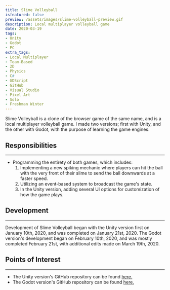 ```yaml
---
title: Slime Volleyball
isfeatured: false
preview: /assets/images/slime-volleyball-preview.gif
description: Local multiplayer volleyball game
date: 2020-03-19
tags:
- Unity
- Godot
- PC
extra_tags:
- Local Multiplayer
- Team-Based
- 2D
- Physics
- C#
- GDScript
- GitHub
- Visual Studio
- Pixel Art
- Solo
- Freshman Winter
---
```


Slime Volleyball is a clone of the browser game of the same name, and is a local multiplayer volleyball game. I made two versions; first with Unity, and the other with Godot, with the purpose of learning the game engines.

## Responsibilities
***

* Programming the entirety of both games, which includes:
	1. Implementing a new spiking mechanic where players can hit the ball with the very front of their slime to send the ball downwards at a faster speed.
	2. Utilizing an event-based system to broadcast the game's state.
	3. In the Unity version, adding several UI options for customization of how the game plays.

## Development
***

Development of Slime Volleyball began with the Unity version first on January 10th, 2020, and was completed on January 21st, 2020. The Godot version's development began on February 10th, 2020, and was mostly completed February 21st, with additional edits made on March 19th, 2020.

## Points of Interest
***

* The Unity version's GitHub repository can be found [here.](https://github.com/JJamesWWang/Slime-Volleyball-Unity)
* The Godot version's GitHub repository can be found [here.](https://github.com/JJamesWWang/Slime-Volleyball-Godot)
